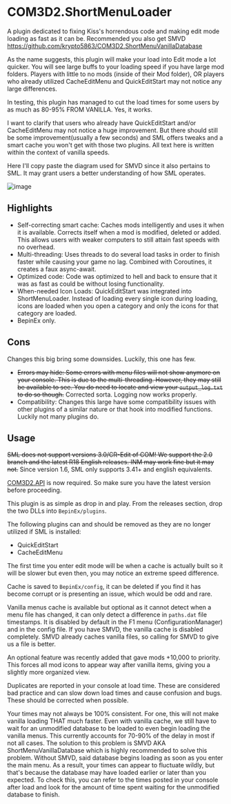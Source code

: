 # COM3D2.ShortMenuLoader
A plugin dedicated to fixing Kiss's horrendous code and making edit mode loading as fast as it can be. Recommended you also get SMVD https://github.com/krypto5863/COM3D2.ShortMenuVanillaDatabase

As the name suggests, this plugin will make your load into Edit mode a lot quicker. You will see large buffs to your loading speed if you have large mod folders. Players with little to no mods (inside of their Mod folder), OR players who already utilized CacheEditMenu and QuickEditStart may not notice any large differences.

In testing, this plugin has managed to cut the load times for some users by as much as 80-95% FROM VANILLA. Yes, it works.

I want to clarify that users who already have QuickEditStart and/or CacheEditMenu may not notice a huge improvement. But there should still be some improvement(usually a few seconds) and SML offers tweaks and a smart cache you won't get with those two plugins. All text here is written within the context of vanilla speeds.

Here I'll copy paste the diagram used for SMVD since it also pertains to SML. It may grant users a better understanding of how SML operates.

![image](https://user-images.githubusercontent.com/29824718/129419550-56d1cf43-3260-485b-a4e2-97a0dedd1a44.png)

## Highlights
- Self-correcting smart cache: Caches mods intelligently and uses it when it is available. Corrects itself when a mod is modified, deleted or added. This allows users with weaker computers to still attain fast speeds with no overhead.
- Multi-threading: Uses threads to do several load tasks in order to finish faster while causing your game no lag. Combined with Coroutines, it creates a faux async-await.
- Optimized code: Code was optimized to hell and back to ensure that it was as fast as could be without losing functionality.
- When-needed Icon Loads: QuickEditStart was integrated into ShortMenuLoader. Instead of loading every single icon during loading, icons are loaded when you open a category and only the icons for that category are loaded.
- BepinEx only.

## Cons
Changes this big bring some downsides. Luckily, this one has few.
- ~~Errors may hide: Some errors with menu files will not show anymore on your console. This is due to the multi-threading. However, they may still be available to see. You do need to locate and view your `output_log.txt` to do so though.~~ Corrected sorta. Logging now works properly.
- Compatibility: Changes this large have some compatibility issues with other plugins of a similar nature or that hook into modified functions. Luckily not many plugins do.

## Usage
~~SML does not support versions 3.0/CR-Edit of COM! We support the 2.0 branch and the latest R18 English releases. INM may work fine but it may not.~~
Since version 1.6, SML only supports 3.41+ and english equivalents.

[COM3D2.API](https://github.com/krypto5863/COM3D2.API) is now required. So make sure you have the latest version before proceeding.

This plugin is as simple as drop in and play. From the releases section, drop the two DLLs into `BepinEx/plugins`.

The following plugins can and should be removed as they are no longer utilized if SML is installed:
- QuickEditStart
- CacheEditMenu

The first time you enter edit mode will be when a cache is actually built so it will be slower but even then, you may notice an extreme speed difference.

Cache is saved to `BepinEx/config`, it can be deleted if you find it has become corrupt or is presenting an issue, which would be odd and rare.

Vanilla menus cache is available but optional as it cannot detect when a menu file has changed, it can only detect a difference in `paths.dat` file timestamps. It is disabled by default in the F1 menu (ConfigurationManager) and in the config file. If you have SMVD, the vanilla cache is disabled completely. SMVD already caches vanilla files, so calling for SMVD to give us a file is better.

An optional feature was recently added that gave mods +10,000 to priority. This forces all mod icons to appear way after vanilla items, giving you a slightly more organized view.

Duplicates are reported in your console at load time. These are considered bad practice and can slow down load times and cause confusion and bugs. These should be corrected when possible.

Your times may not always be 100% consistent. For one, this will not make vanilla loading THAT much faster. Even with vanilla cache, we still have to wait for an unmodified database to be loaded to even begin loading the vanilla menus. This currently accounts for 70-90% of the delay in most if not all cases. The solution to this problem is SMVD AKA ShortMenuVanillaDatabase which is highly recommended to solve this problem. Without SMVD, said database begins loading as soon as you enter the main menu. As a result, your times can appear to fluctuate wildly, but that's because the database may have loaded earlier or later than you expected. To check this, you can refer to the times posted in your console after load and look for the amount of time spent waiting for the unmodified database to finish.
